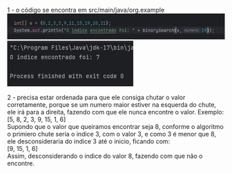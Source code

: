 1 - o código se encontra em src/main/java/org.example  
<img src="images/img1.png" alt="" />    
<img src="images/img2.png" alt="" />  


2 - precisa estar ordenada para que ele consiga chutar o valor corretamente, porque se um numero maior estiver na esquerda do chute, ele irá para a direita, fazendo com que ele nunca encontre o valor. Exemplo:  
[5, 8, 2, 3, 9, 15, 1, 6]  
Supondo que o valor que queiramos encontrar seja 8, conforme o algoritmo o primiero chute seria o indice 3, com o valor 3, e como 3 é menor que 8, ele desconsideraria do indice 3 até o inicio, ficando com:  
[9, 15, 1, 6]  
Assim, desconsiderando o indice do valor 8, fazendo com que não o encontre.
